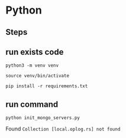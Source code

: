 # Python 

## Steps

## run exists code

```
python3 -m venv venv
```

```
source venv/bin/activate
```

```
pip install -r requirements.txt
```

## run command

```
python init_mongo_servers.py
```

Found `Collection [local.oplog.rs] not found`